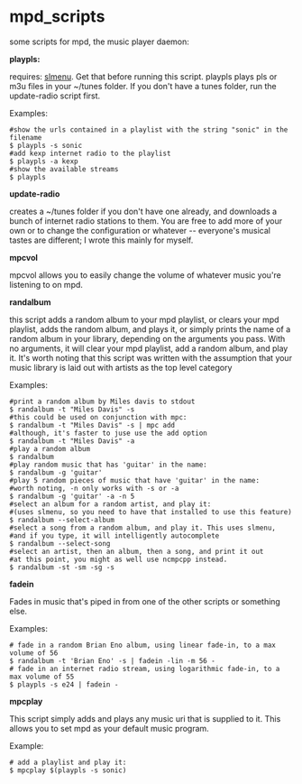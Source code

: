 # mpd_scripts
some scripts for mpd, the music player daemon:

**playpls:**

  requires: [slmenu](https://bitbucket.org/rafaelgg/slmenu). Get that before running this script.
  playpls plays pls or m3u files in your ~/tunes folder. If you don't have a tunes folder, run the update-radio script first.

  Examples:

    #show the urls contained in a playlist with the string "sonic" in the filename
    $ playpls -s sonic
    #add kexp internet radio to the playlist
    $ playpls -a kexp
    #show the available streams
    $ playpls

**update-radio**

  creates a ~/tunes folder if you don't have one already, and downloads a bunch of internet radio stations to them. You are free to add more of your own or to change the configuration or whatever -- everyone's musical tastes are different; I wrote this mainly for myself.

**mpcvol**

  mpcvol allows you to easily change the volume of whatever music you're listening to on mpd.

**randalbum**

  this script adds a random album to your mpd playlist, or clears your mpd playlist, adds the random album, and plays it, or simply prints the name of a random album in your library, depending on the arguments you pass. With no arguments, it will clear your mpd playlist, add a random album, and play it. It's worth noting that this script was written with the assumption that your music library is laid out with artists as the top level category

  Examples:

    #print a random album by Miles davis to stdout
    $ randalbum -t "Miles Davis" -s
    #this could be used on conjunction with mpc:
    $ randalbum -t "Miles Davis" -s | mpc add
    #although, it's faster to juse use the add option
    $ randalbum -t "Miles Davis" -a
    #play a random album
    $ randalbum
    #play random music that has 'guitar' in the name:
    $ randalbum -g 'guitar'
    #play 5 random pieces of music that have 'guitar' in the name:
    #worth noting, -n only works with -s or -a
    $ randalbum -g 'guitar' -a -n 5
    #select an album for a random artist, and play it:
    #(uses slmenu, so you need to have that installed to use this feature)
    $ randalbum --select-album
    #select a song from a random album, and play it. This uses slmenu,
    #and if you type, it will intelligently autocomplete
    $ randalbum --select-song
    #select an artist, then an album, then a song, and print it out
    #at this point, you might as well use ncmpcpp instead.
    $ randalbum -st -sm -sg -s

**fadein**

Fades in music that's piped in from one of the other scripts or something else.

Examples:

    # fade in a random Brian Eno album, using linear fade-in, to a max volume of 56
    $ randalbum -t 'Brian Eno' -s | fadein -lin -m 56 -
    # fade in an internet radio stream, using logarithmic fade-in, to a max volume of 55
    $ playpls -s e24 | fadein -

**mpcplay**

This script simply adds and plays any music uri that is supplied to it. This allows you to set mpd as your default music program.

Example:

    # add a playlist and play it:
    $ mpcplay $(playpls -s sonic)
